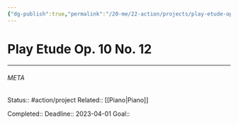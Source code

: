 ```yaml
---
{"dg-publish":true,"permalink":"/20-me/22-action/projects/play-etude-op-10-no-12/"}
---
```


# Play Etude Op. 10 No. 12
---




###### META
Status:: #action/project 
Related:: [[Piano\|Piano]]

Completed:: 
Deadline:: 2023-04-01
Goal:: 
